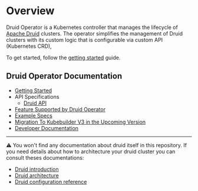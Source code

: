 # Overview

Druid Operator is a Kubernetes controller that manages the lifecycle of [Apache Druid](https://druid.apache.org/) clusters.
The operator simplifies the management of Druid clusters with its custom logic that is configurable via custom API
(Kubernetes CRD),

To get started, follow the [getting started](./getting_started.md) guide.

## Druid Operator Documentation

* [Getting Started](./getting_started.md)
* API Specifications
  * [Druid API](./api_specifications/druid.md)
* [Feature Supported by Druid Operator](./features.md)
* [Example Specs](./example_specs.md)
* [Migration To Kubebuilder V3 in the Upcoming Version](./kubebuilder_v3_migration.md)
* [Developer Documentation](./dev_doc.md)

---

:warning: You won't find any documentation about druid itself in this repository.
If you need details about how to architecture your druid cluster you can consult theses documentations:

* [Druid introduction](<https://druid.apache.org/docs/latest/design/index.html>)
* [Druid architecture](https://druid.apache.org/docs/latest/design/architecture.html)
* [Druid configuration reference](https://druid.apache.org/docs/latest/configuration/index.html)
